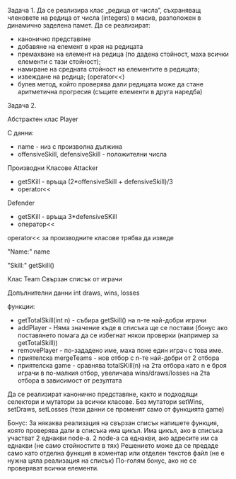 Задача 1. 
Да се реализира клас „редица от числа”, съхраняващ членовете на редица от числа (integers) в масив, разположен в динамично заделена памет. Да се реализират:
- канонично представяне
- добавяне на елемент в края на редицата
- премахване на елемент на редица (по дадена стойност, маха всички елементи с тази стойност);
- намиране на средната стойност на елементите в редицата;
- извеждане на редица; (operator<<)
- булев метод, който проверява дали редицата може да стане аритметична прогресия (същите елементи в друга наредба)



Задача 2.

Абстрактен клас
Player

С данни:
- name - низ с произволна дължина
- offensiveSkill, defensiveSkill - положителни числа

Производни Класовe
Attacker
- getSKill - връща (2*offensiveSkill + defensiveSkill)/3
- operator<< 

Defender
- getSKill - връща 3*defensiveSKill
- оператор<<

operator<< за производните класове трябва да изведе

"Name:" name

"Skill:" getSkill()


Клас  Team
Свързан списък от играчи

Допълнителни данни
int draws, wins, losses

функции:
- getTotalSkill(int n) - събира getSkill() на n-те най-добри играчи
- addPlayer - Няма значение къде в списъка ще се постави (бонус ако поставянето помага да се избегнат някои проверки (например за getTotalSkill))
- removePlayer - по-зададено име, маха поне един играч с това име.
- приятелска mergeTeams - нов отбор с n-те най-добри от 2 отбора
- приятелска game - сравнява totalSKill(n) на 2та отбора като n e броя играчи в по-малкия отбор, увеличава wins/draws/losses на 2та отбора в зависимост от резултата


Да се реализират канонично представяне, както и подходящи селектори и мутатори за всички класове. Без мутатори setWins, setDraws, setLosses (тези данни се променят само от функцията game)

Бонус:
За някаква реализация на свързан списък напишете функция, която проверява дали в списъка има цикъл. Има цикъл, ако в списъка участват 2 еднакви node-a. 2 node-a са еднакви, ако адресите им са еднакви (не само стойностите в тях)
Решението може да се предаде само като отделна функция в коментар или отделен текстов файл (не е нужна цяла реализация на списък) По-голям бонус, ако не се проверяват всички елементи.

